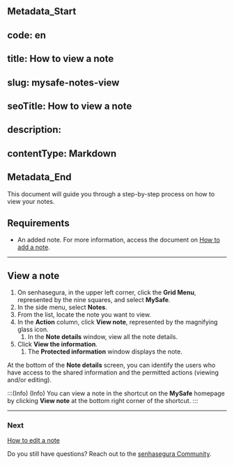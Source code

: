 ## Metadata_Start 
## code: en
## title: How to view a note 
## slug: mysafe-notes-view 
## seoTitle: How to view a note 
## description:  
## contentType: Markdown 
## Metadata_End
This document will guide you through a step-by-step process on how to view your notes.

## Requirements

* An added note. For more information, access the document on [ How to add a note](/v3-32/docs/mysafe-notes-add).

***
## View a note

1. On senhasegura, in the upper left corner, click the **Grid Menu**, represented by the nine squares, and select **MySafe**.
2. In the side menu, select **Notes**. 
3. From the list, locate the note you want to view.
4. In the **Action** column, click **View note**, represented by the magnifying glass icon.
    1. In the **Note details** window, view all the note details.
5. Click **View the information**.
    1. The **Protected information** window displays the note.

At the bottom of the **Note details** screen, you can identify the users who have access to the shared information and the permitted actions (viewing and/or editing).

:::(Info) (Info)
You can view a note in the shortcut on the **MySafe** homepage by clicking **View note** at the bottom right corner of the shortcut.
:::
***
### Next
[How to edit a note](/v3-32/docs/mysafe-notes-edit)

Do you still have questions? Reach out to the [senhasegura Community](https://community.senhasegura.io/).